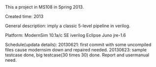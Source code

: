 This a project in MS108 in Spring 2013.

Created time:
	2013

General description:
	imply a classic 5-level pipeline in verilog.

Platform:
	ModernSim 10.1a/c SE
	iverilog
	Eclipse Juno jre-1.6

Schedule(updata details):
	20130621: first commit with some uncompiled files cause modernsim down and repaired needed.
	20130623: sample testcase done, big testcase(30 times 30) done.
	Report and usermanual need.
